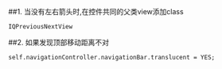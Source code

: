 ##1. 当没有左右箭头时,在控件共同的父类view添加class

```objc
IQPreviousNextView
```

##2. 如果发现顶部移动距离不对
```objc
self.navigationController.navigationBar.translucent = YES;
```